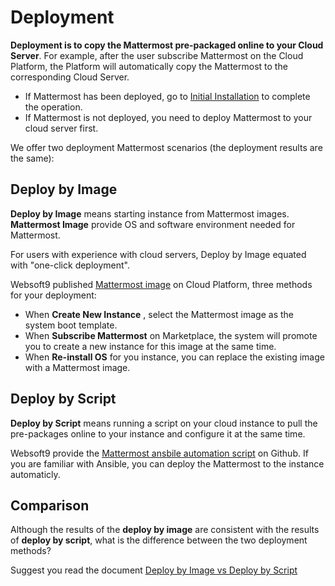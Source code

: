 # Deployment

**Deployment is to copy the Mattermost pre-packaged online to your Cloud Server**. For example, after the user subscribe Mattermost on the Cloud Platform, the Platform will automatically copy the Mattermost to the corresponding Cloud Server.

- If Mattermost has been deployed, go to [Initial Installation](/zh/stack-installation.md) to complete the operation.
- If Mattermost is not deployed, you need to deploy Mattermost to your cloud server first.

We offer two deployment Mattermost scenarios (the deployment results are the same):

## Deploy by Image

**Deploy by Image** means starting instance from Mattermost images. **Mattermost Image** provide OS and software environment needed for Mattermost.

For users with experience with cloud servers, Deploy by Image equated with "one-click deployment".

Websoft9 published [Mattermost image](https://apps.websoft9.com/mattermost) on Cloud Platform, three methods for your deployment:

* When **Create New Instance** , select the Mattermost image as the system boot template.
* When **Subscribe Mattermost** on Marketplace, the system will promote you to create a new instance for this image at the same time.
* When **Re-install OS** for you instance, you can replace the existing image with a Mattermost image.

## Deploy by Script

**Deploy by Script** means running a script on your cloud instance to pull the pre-packages online to your instance and configure it at the same time.

Websoft9 provide the [Mattermost ansbile automation script](https://github.com/Websoft9/ansible-mattermost) on Github. If you are familiar with Ansible, you can deploy the Mattermost to the instance automaticly.

## Comparison

Although the results of the **deploy by image** are consistent with the results of **deploy by script**, what is the difference between the two deployment methods?

Suggest you read the document [Deploy by Image vs Deploy by Script](https://support.websoft9.com/docs/faq/bz-product.html#deployment-comparison)